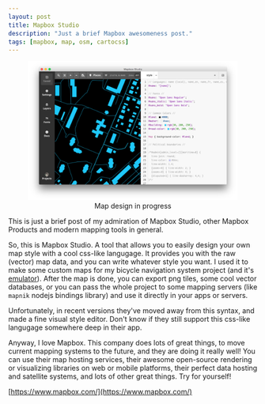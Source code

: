 ```yaml
---
layout: post
title: Mapbox Studio
description: "Just a brief Mapbox awesomeness post."
tags: [mapbox, map, osm, cartocss]
---
```


<figure>
	<a title="Mapbox v0.2.7" href="/images/screenshots/Screen Shot 2015-06-20 at 8.46.18 PM.png">
		<img src="/images/screenshots/Screen Shot 2015-06-20 at 8.46.18 PM.png">
	</a>
	<figcaption>
		<center>Map design in progress</center>
	</figcaption>
</figure>

This is just a brief post of my admiration of Mapbox Studio, other Mapbox Products and modern mapping tools in general.

So, this is Mapbox Studio. A tool that allows you to easily design your own map style with a cool css-like langugage. It provides you with the raw (vector) map data, and you can write whatever style you want. I used it to make some custom maps for my bicycle navigation system project (and it's [emulator](/one/)). After the map is done, you can export png tiles, some cool vector databases, or you can pass the whole project to some mapping servers (like `mapnik` nodejs bindings library) and use it directly in your apps or servers.

Unfortunately, in recent versions they've moved away from this syntax, and made a fine visual style editor. Don't know if they still support this css-like langugage somewhere deep in their app.

Anyway, I love Mapbox. This company does lots of great things, to move current mapping systems to the future, and they are doing it really well! You can use their map hosting services, their awesome open-source rendering or visualizing libraries on web or mobile platforms, their perfect data hosting and satellite systems, and lots of other great things. Try for yourself!

[https://www.mapbox.com/](https://www.mapbox.com/)

<!-- more -->
